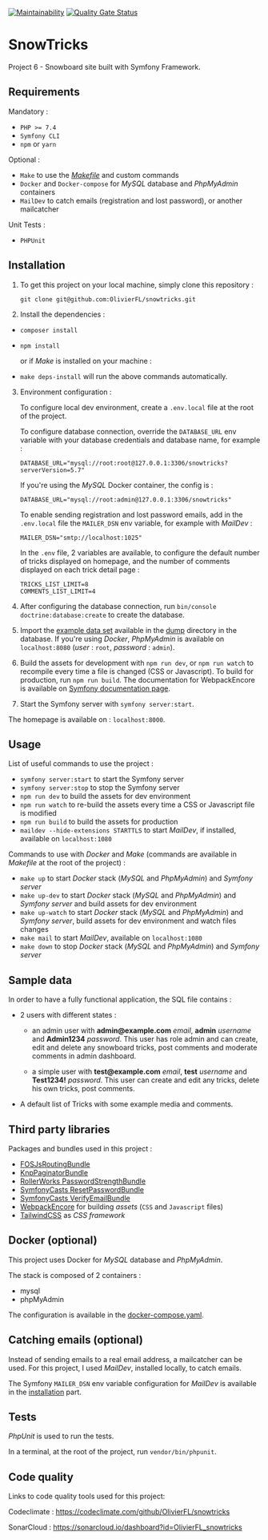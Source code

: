[![Maintainability](https://api.codeclimate.com/v1/badges/d677a13732b368ff06a5/maintainability)](https://codeclimate.com/github/OlivierFL/snowtricks/maintainability)
[![Quality Gate Status](https://sonarcloud.io/api/project_badges/measure?project=OlivierFL_snowtricks&metric=alert_status)](https://sonarcloud.io/dashboard?id=OlivierFL_snowtricks)

# SnowTricks

Project 6 - Snowboard site built with Symfony Framework.

## Requirements

Mandatory :

- `PHP >= 7.4`
- `Symfony CLI`
- `npm` or `yarn`

Optional :

- `Make` to use the [_Makefile_](./Makefile) and custom commands
- `Docker` and `Docker-compose` for _MySQL_ database and _PhpMyAdmin_ containers
- `MailDev` to catch emails (registration and lost password), or another mailcatcher

Unit Tests :

- `PHPUnit`

## Installation

1. To get this project on your local machine, simply clone this repository :
   ```shell
   git clone git@github.com:OlivierFL/snowtricks.git
   ```


2. Install the dependencies :

- `composer install`
- `npm install`

  or if _Make_ is installed on your machine :

- `make deps-install` will run the above commands automatically.


3. Environment configuration :

   To configure local dev environment, create a `.env.local` file at the root of the project.

   To configure database connection, override the `DATABASE_URL` env variable with your database credentials and database name, for example :

    ```dotenv
    DATABASE_URL="mysql://root:root@127.0.0.1:3306/snowtricks?serverVersion=5.7"
    ```

   If you're using the _MySQL_ Docker container, the config is :

    ```dotenv
    DATABASE_URL="mysql://root:admin@127.0.0.1:3306/snowtricks"
    ```

   To enable sending registration and lost password emails, add in the `.env.local` file the `MAILER_DSN` env variable, for example with _MailDev_ :

    ```dotenv
    MAILER_DSN="smtp://localhost:1025"
    ```

   In the `.env` file, 2 variables are available, to configure the default number of tricks displayed on homepage, and the number of comments displayed on each trick detail page :

    ```dotenv
    TRICKS_LIST_LIMIT=8
    COMMENTS_LIST_LIMIT=4
    ```

4. After configuring the database connection, run `bin/console doctrine:database:create` to create the database.


5. Import the [example data set](#sample-data) available in the [dump](./dump/snowtricks.sql) directory in the database. If you're using _Docker_, _PhpMyAdmin_ is available on `localhost:8080` (_user_ : `root`, _password_ : `admin`).


6. Build the assets for development with `npm run dev`, or `npm run watch` to recompile every time a file is changed (CSS or Javascript). To build for production, run `npm run build`. The documentation for WebpackEncore is available
   on [Symfony documentation page](https://symfony.com/doc/current/frontend.html).


7. Start the Symfony server with `symfony server:start`.

The homepage is available on : `localhost:8000`.

## Usage

List of useful commands to use the project :

- `symfony server:start` to start the Symfony server
- `symfony server:stop` to stop the Symfony server
- `npm run dev` to build the assets for dev environment
- `npm run watch` to re-build the assets every time a CSS or Javascript file is modified
- `npm run build` to build the assets for production
- `maildev --hide-extensions STARTTLS` to start _MailDev_, if installed, available on `localhost:1080`

Commands to use with _Docker_ and _Make_ (commands are available in _Makefile_ at the root of the project) :

- `make up` to start _Docker_ stack (_MySQL_ and _PhpMyAdmin_) and _Symfony server_
- `make up-dev` to start _Docker_ stack (_MySQL_ and _PhpMyAdmin_) and _Symfony server_ and build assets for dev environment
- `make up-watch` to start _Docker_ stack (_MySQL_ and _PhpMyAdmin_) and _Symfony server_, build assets for dev environment and watch files changes
- `make mail` to start _MailDev_, available on `localhost:1080`
- `make down` to stop _Docker_ stack (_MySQL_ and _PhpMyAdmin_) and _Symfony server_

## Sample data

In order to have a fully functional application, the SQL file contains :

- 2 users with different states :
    - an admin user with __admin@example.com__ _email_, __admin__ _username_ and __Admin1234__ _password_. This user has role admin and can create, edit and delete any snowboard tricks, post comments and moderate comments in admin dashboard.

    - a simple user with __test@example.com__ _email_, __test__ _username_ and __Test1234!__ _password_. This user can create and edit any tricks, delete his own tricks, post comments.

- A default list of Tricks with some example media and comments.

## Third party libraries

Packages and bundles used in this project :

- [FOSJsRoutingBundle](https://github.com/FriendsOfSymfony/FOSJsRoutingBundle)
- [KnpPaginatorBundle](https://github.com/KnpLabs/KnpPaginatorBundle)
- [RollerWorks PasswordStrengthBundle](https://github.com/rollerworks/PasswordStrengthBundle)
- [SymfonyCasts ResetPasswordBundle](https://github.com/SymfonyCasts/reset-password-bundle)
- [SymfonyCasts VerifyEmailBundle](https://github.com/SymfonyCasts/verify-email-bundle)
- [WebpackEncore](https://symfony.com/doc/current/frontend.html) for building _assets_ (`CSS` and `Javascript` files)
- [TailwindCSS](https://tailwindcss.com/) as _CSS framework_

## Docker (optional)

This project uses Docker for _MySQL_ database and _PhpMyAdmin_.

The stack is composed of 2 containers :

- mysql
- phpMyAdmin

The configuration is available in the [docker-compose.yaml](./docker-compose.yaml).

## Catching emails (optional)

Instead of sending emails to a real email address, a mailcatcher can be used. For this project, I used _MailDev_, installed locally, to catch emails.

The Symfony `MAILER_DSN` env variable configuration for _MailDev_ is available in the [installation](#installation) part.

## Tests

_PhpUnit_ is used to run the tests.

In a terminal, at the root of the project, run `vendor/bin/phpunit`.

## Code quality

Links to code quality tools used for this project:

Codeclimate : https://codeclimate.com/github/OlivierFL/snowtricks

SonarCloud : https://sonarcloud.io/dashboard?id=OlivierFL_snowtricks
